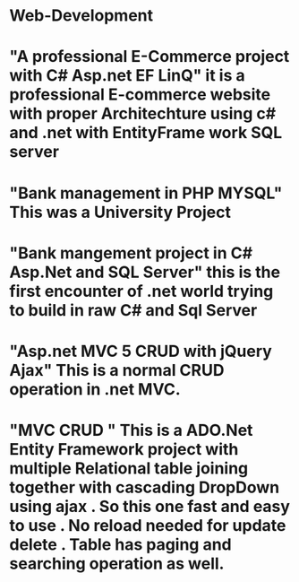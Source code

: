 # Web-Development
# "A professional E-Commerce project with C# Asp.net EF LinQ" it is a professional E-commerce website with proper Architechture using c# and .net with EntityFrame work SQL server
# "Bank management in PHP MYSQL" This was a University Project 
# "Bank mangement project in C# Asp.Net and SQL Server" this is the first encounter of .net world trying to build in raw C# and Sql Server
# "Asp.net MVC 5 CRUD with jQuery Ajax" This is a normal CRUD operation in .net MVC. 
# "MVC CRUD " This is a ADO.Net Entity Framework project with multiple Relational table joining together with cascading DropDown using ajax . So this one fast and easy to use . No reload needed for update delete . Table has paging and searching operation as well.
